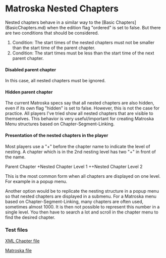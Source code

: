 # Matroska Nested Chapters
Nested chapters behave in a similar way to the [Basic Chapters] (BasicChapters.md) when the edition flag "ordered" is set to false. But there are two conditions that should be considered.

1. Condition: The start times of the nested chapters must not be smaller than the start time of the parent chapter.
2. Condition: The start times must be less than the start time of the next parent chapter.

#### Disabled parent chapter
In this case, all nested chapters must be ignored.

#### Hidden parent chapter
The current Matroska specs say that all nested chapters are also hidden, even if its own flag "hidden" is set to false. However, this is not the case for practice. All players I've tried show all nested chapters that are visible to themselves.
This behavior is very useful/important for creating Matroska Menu structures based on Chapter-Segment-Linking.

#### Presentation of the nested chapters in the player
Most players use a "+" before the chapter name to indicate the level of nesting. A chapter which is in the 2nd nesting level has two "+" in front of the name.

Parent Chapter
+Nested Chapter Level 1
++Nested Chapter Level 2

This is the most common form when all chapters are displayed on one level. For example in a popup menu.

Another option would be to replicate the nesting structure in a popup menu so that nested chapters are displayed in a submenu.
For a Matroska menu based on Chapter-Segment-Linking, many chapters are often used, sometimes almost 1000. It is then not possible to represent this number in a single level. You then have to search a lot and scroll in the chapter menu to find the desired chapter.

### Test files
[XML Chapter file](https://github.com/hubblec4/Matroska-Playback/blob/master/files/NestedChapters/NestedChapters.xml)

[Matroska file](https://github.com/hubblec4/Matroska-Playback/blob/master/files/NestedChapters/NestedChapters.mkv)